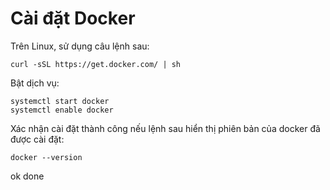 # Cài đặt Docker 

Trên Linux, sử dụng câu lệnh sau:
```
curl -sSL https://get.docker.com/ | sh
```
Bật dịch vụ:
```
systemctl start docker
systemctl enable docker
```
Xác nhận cài đặt thành công nếu lệnh sau hiển thị phiên bản của docker đã được cài đặt:
```
docker --version
```

 ok done
